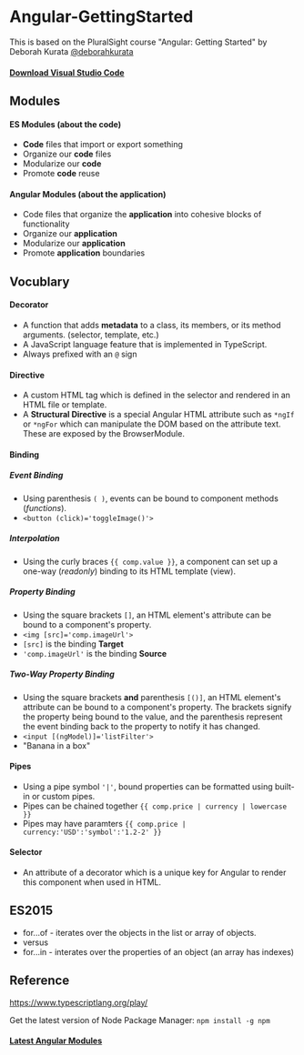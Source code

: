 # Angular-GettingStarted
This is based on the PluralSight course "Angular: Getting Started" by Deborah Kurata [@deborahkurata](https://twitter.com/deborahkurata)

#### [Download Visual Studio Code](https://code.visualstudio.com/)

## Modules

#### ES Modules (about the code)
* **Code** files that import or export something
* Organize our **code** files
* Modularize our **code**
* Promote **code** reuse

#### Angular Modules (about the application)
* Code files that organize the **application** into cohesive blocks of functionality
* Organize our **application**
* Modularize our **application**
* Promote **application** boundaries



## Vocublary
#### Decorator
* A function that adds **metadata** to a class, its members, or its method arguments. (selector, template, etc.)
* A JavaScript language feature that is implemented in TypeScript.
* Always prefixed with an `@` sign

#### Directive
* A custom HTML tag which is defined in the selector and rendered in an HTML file or template.
* A **Structural Directive** is a special Angular HTML attribute such as `*ngIf` or `*ngFor` which can manipulate the DOM based on the attribute text.  These are exposed by the BrowserModule.

#### Binding

##### Event Binding
* Using parenthesis `( )`, events can be bound to component methods (*functions*).
* `<button (click)='toggleImage()'>`

##### Interpolation
* Using the curly braces `{{ comp.value }}`, a component can set up a one-way (*readonly*) binding to its HTML template (view).

##### Property Binding
* Using the square brackets `[]`, an HTML element's attribute can be bound to a component's property.
* `<img [src]='comp.imageUrl'>`
* `[src]` is the binding **Target**
* `'comp.imageUrl'` is the binding **Source**

##### Two-Way Property Binding
* Using the square brackets **and** parenthesis `[()]`, an HTML element's attribute can be bound to a component's property.  The brackets signify the property being bound to the value, and the parenthesis represent the event binding back to the property to notify it has changed.
* `<input [(ngModel)]='listFilter'>`
* "Banana in a box"

#### Pipes
* Using a pipe symbol `'|'`, bound properties can be formatted using built-in or custom pipes.
* Pipes can be chained together `{{ comp.price | currency | lowercase }}`
* Pipes may have paramters  `{{ comp.price | currency:'USD':'symbol':'1.2-2' }}`

#### Selector
* An attribute of a decorator which is a unique key for Angular to render this component when used in HTML.

## ES2015
* for...of - iterates over the objects in the list or array of objects.
* versus
* for...in - interates over the properties of an object (an array has indexes)


## Reference
https://www.typescriptlang.org/play/

Get the latest version of Node Package Manager: `npm install -g npm`

#### [Latest Angular Modules](https://www.npmjs.com/~angular)